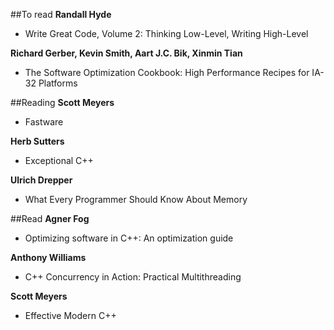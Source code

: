 ##To read
**Randall Hyde**
- Write Great Code, Volume 2: Thinking Low-Level, Writing High-Level


**Richard Gerber, Kevin Smith, Aart J.C. Bik, Xinmin Tian**
- The Software Optimization Cookbook: High Performance Recipes for IA-32 Platforms


##Reading
**Scott Meyers**
- Fastware


**Herb Sutters**
- Exceptional C++


**Ulrich Drepper**
- What Every Programmer Should Know About Memory


##Read
**Agner Fog**
- Optimizing software in C++: An optimization guide


**Anthony Williams**
- C++ Concurrency in Action: Practical Multithreading


**Scott Meyers**
- Effective Modern C++
